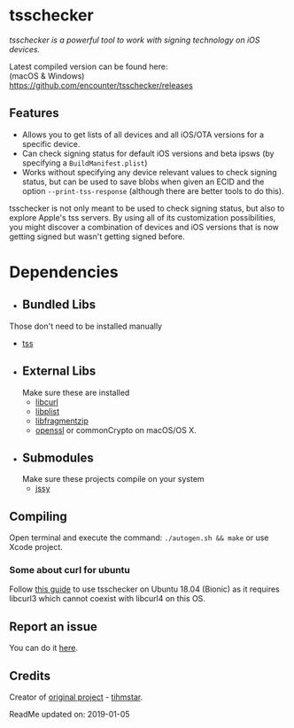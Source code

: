# tsschecker  
_tsschecker is a powerful tool to work with signing technology on iOS devices._

Latest compiled version can be found here:  
(macOS & Windows)  
https://github.com/encounter/tsschecker/releases

## Features  
* Allows you to get lists of all devices and all iOS/OTA versions for a specific device.
* Can check signing status for default iOS versions and beta ipsws (by specifying a `BuildManifest.plist`)
* Works without specifying any device relevant values to check signing status, but can be used to save blobs when given an ECID and the option `--print-tss-response` (although there are better tools to do this).

tsschecker is not only meant to be used to check signing status, but also to explore Apple's tss servers.
By using all of its customization possibilities, you might discover a combination of devices and iOS versions that is now getting signed but wasn't getting signed before.  

# Dependencies
*  ## Bundled Libs
  Those don't need to be installed manually
  * [tss](https://github.com/libimobiledevice)
* ## External Libs
  Make sure these are installed
  * [libcurl](https://curl.haxx.se/libcurl/)
  * [libplist](https://github.com/libimobiledevice/libplist)
  * [libfragmentzip](https://github.com/tihmstar/libfragmentzip)
  * [openssl](https://github.com/openssl/openssl) or commonCrypto on macOS/OS X.
* ## Submodules
  Make sure these projects compile on your system
  * [jssy](https://github.com/tihmstar/jssy)

## Compiling
Open terminal and execute the command: `./autogen.sh && make` or use Xcode project.

### Some about curl for ubuntu
Follow [this guide](https://dev.to/jake/using-libcurl3-and-libcurl4-on-ubuntu-1804-bionic-184g) to use tsschecker on Ubuntu 18.04 (Bionic) as it requires libcurl3 which cannot coexist with libcurl4 on this OS.

## Report an issue
You can do it [here](https://github.com/s0uthwest/igetnonce/issues).

## Credits
Creator of [original project](https://github.com/tihmstar/tsschecker) - [tihmstar](https://github.com/tihmstar).


ReadMe updated on:
     2019-01-05
